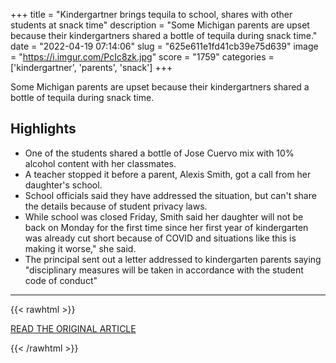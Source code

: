 +++
title = "Kindergartner brings tequila to school, shares with other students at snack time"
description = "Some Michigan parents are upset because their kindergartners shared a bottle of tequila during snack time."
date = "2022-04-19 07:14:06"
slug = "625e611e1fd41cb39e75d639"
image = "https://i.imgur.com/PcIc8zk.jpg"
score = "1759"
categories = ['kindergartner', 'parents', 'snack']
+++

Some Michigan parents are upset because their kindergartners shared a bottle of tequila during snack time.

## Highlights

- One of the students shared a bottle of Jose Cuervo mix with 10% alcohol content with her classmates.
- A teacher stopped it before a parent, Alexis Smith, got a call from her daughter's school.
- School officials said they have addressed the situation, but can't share the details because of student privacy laws.
- While school was closed Friday, Smith said her daughter will not be back on Monday for the first time since her first year of kindergarten was already cut short because of COVID and situations like this is making it worse," she said.
- The principal sent out a letter addressed to kindergarten parents saying "disciplinary measures will be taken in accordance with the student code of conduct"

---

{{< rawhtml >}}
  <p class="article-category">
    <a target="_blank" href="https://abc7.com/kindergartner-shares-bottle-of-tequila-grand-river-academy-livonia-jose-cuervo/11761321/">READ THE ORIGINAL ARTICLE</a>
  </p>
{{< /rawhtml >}}
